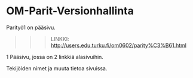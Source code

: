# OM-Parit-Versionhallinta

Parityö1 on pääsivu.
>>>LINKKI: http://users.edu.turku.fi/om0602/parity%C3%B61.html


1 Pääsivu, jossa on 2 linkkiä alasivuihin.

Tekijöiden nimet ja muuta tietoa sivuissa.


